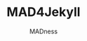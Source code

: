 ---
title: "MAD4Jekyll"
github: https://github.com/madforjekyll/madforjekyll.github.io
demo: http://madforjekyll.github.io
author: MADness
draft: true
ssg:
  - Jekyll
cms:
  - No Cms
---